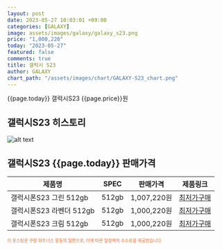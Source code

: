 ```yaml
---
layout: post
date: 2023-05-27 10:03:01 +09:00
categories: [GALAXY]
image: assets/images/galaxy/galaxy_s23.png
price: "1,000,220"
today: "2023-05-27"
featured: false
comments: true
title: 갤럭시 S23
author: GALAXY
chart_path: "/assets/images/chart/GALAXY-S23_chart.png"
---
```


{{page.today}} 갤럭시S23 {{page.price}}원

## 갤럭시S23 히스토리
![alt text]({{page.chart_path}} "갤럭시S23 히스토리")

## 갤럭시S23 {{page.today}} 판매가격
<main>
<table id="rwd-table-large">
  <thead>
    <tr>
      <th>제품명</th>
      <th>SPEC</th>
      <th>판매가격</th>
      <th>제품링크</th>
    </tr>
  </thead>
  <tbody><tr>
        <td>갤럭시폰S23 그린 512gb</td>
        <td>512gb</td>
        <td>1,007,220원</td>
        <td><a href='https://link.coupang.com/a/SHBUf' target='_blank'>최저가구매</a></td>
        </tr><tr>
        <td>갤럭시폰S23 라벤더 512gb</td>
        <td>512gb</td>
        <td>1,000,220원</td>
        <td><a href='https://link.coupang.com/a/SHBYQ' target='_blank'>최저가구매</a></td>
        </tr><tr>
        <td>갤럭시폰S23 크림 512gb</td>
        <td>512gb</td>
        <td>1,000,220원</td>
        <td><a href='https://link.coupang.com/a/SHB1G' target='_blank'>최저가구매</a></td>
        </tr></tbody>
</table>
</main>
<div style="color:#e56a2c;font-size: 0.7em;" >
이 포스팅은 쿠팡 파트너스 활동의 일환으로, 이에 따른 일정액의 수수료를 제공받습니다.
</div>
